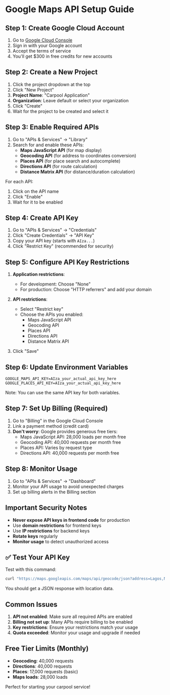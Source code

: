 # Google Maps API Setup Guide

## Step 1: Create Google Cloud Account

1. Go to [Google Cloud Console](https://console.cloud.google.com/)
2. Sign in with your Google account
3. Accept the terms of service
4. You'll get $300 in free credits for new accounts

## Step 2: Create a New Project

1. Click the project dropdown at the top
2. Click "New Project"
3. **Project Name**: "Carpool Application"
4. **Organization**: Leave default or select your organization
5. Click "Create"
6. Wait for the project to be created and select it

## Step 3: Enable Required APIs

1. Go to "APIs & Services" → "Library"
2. Search for and enable these APIs:
   - **Maps JavaScript API** (for map display)
   - **Geocoding API** (for address to coordinates conversion)
   - **Places API** (for place search and autocomplete)
   - **Directions API** (for route calculation)
   - **Distance Matrix API** (for distance/duration calculation)

For each API:
1. Click on the API name
2. Click "Enable"
3. Wait for it to be enabled

## Step 4: Create API Key

1. Go to "APIs & Services" → "Credentials"
2. Click "Create Credentials" → "API Key"
3. Copy your API key (starts with `AIza...`)
4. Click "Restrict Key" (recommended for security)

## Step 5: Configure API Key Restrictions

1. **Application restrictions**:
   - For development: Choose "None"
   - For production: Choose "HTTP referrers" and add your domain

2. **API restrictions**:
   - Select "Restrict key"
   - Choose the APIs you enabled:
     - Maps JavaScript API
     - Geocoding API
     - Places API
     - Directions API
     - Distance Matrix API

3. Click "Save"

## Step 6: Update Environment Variables

```env
GOOGLE_MAPS_API_KEY=AIza_your_actual_api_key_here
GOOGLE_PLACES_API_KEY=AIza_your_actual_api_key_here
```

Note: You can use the same API key for both variables.

## Step 7: Set Up Billing (Required)

1. Go to "Billing" in the Google Cloud Console
2. Link a payment method (credit card)
3. **Don't worry**: Google provides generous free tiers:
   - Maps JavaScript API: 28,000 loads per month free
   - Geocoding API: 40,000 requests per month free
   - Places API: Varies by request type
   - Directions API: 40,000 requests per month free

## Step 8: Monitor Usage

1. Go to "APIs & Services" → "Dashboard"
2. Monitor your API usage to avoid unexpected charges
3. Set up billing alerts in the Billing section

## Important Security Notes

- **Never expose API keys in frontend code** for production
- Use **domain restrictions** for frontend keys
- Use **IP restrictions** for backend keys
- **Rotate keys** regularly
- **Monitor usage** to detect unauthorized access

## ✅ Test Your API Key

Test with this command:
```bash
curl "https://maps.googleapis.com/maps/api/geocode/json?address=Lagos,Nigeria&key=YOUR_API_KEY"
```

You should get a JSON response with location data.

## Common Issues

1. **API not enabled**: Make sure all required APIs are enabled
2. **Billing not set up**: Many APIs require billing to be enabled
3. **Key restrictions**: Ensure your restrictions match your usage
4. **Quota exceeded**: Monitor your usage and upgrade if needed

## Free Tier Limits (Monthly)

- **Geocoding**: 40,000 requests
- **Directions**: 40,000 requests  
- **Places**: 17,000 requests (basic)
- **Maps loads**: 28,000 loads

Perfect for starting your carpool service!
